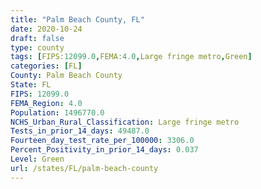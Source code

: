 ```yaml
---
title: "Palm Beach County, FL"
date: 2020-10-24
draft: false
type: county
tags: [FIPS:12099.0,FEMA:4.0,Large fringe metro,Green]
categories: [FL]
County: Palm Beach County
State: FL
FIPS: 12099.0
FEMA_Region: 4.0
Population: 1496770.0
NCHS_Urban_Rural_Classification: Large fringe metro
Tests_in_prior_14_days: 49487.0
Fourteen_day_test_rate_per_100000: 3306.0
Percent_Positivity_in_prior_14_days: 0.037
Level: Green
url: /states/FL/palm-beach-county
---
```



